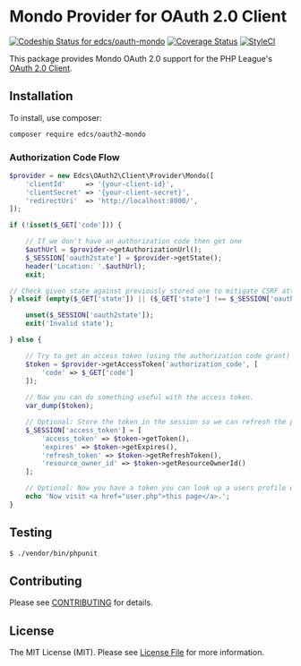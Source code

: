 # Mondo Provider for OAuth 2.0 Client

[![Codeship Status for edcs/oauth-mondo](https://codeship.com/projects/ceb79fd0-c50d-0133-0fd4-62b97b21679d/status?branch=master)](https://codeship.com/projects/138484)
[![Coverage Status](https://coveralls.io/repos/github/edcs/oauth-mondo/badge.svg?branch=master)](https://coveralls.io/github/edcs/oauth-mondo?branch=master)
[![StyleCI](https://styleci.io/repos/53205114/shield)](https://styleci.io/repos/53205114)

This package provides Mondo OAuth 2.0 support for the PHP League's 
[OAuth 2.0 Client](https://github.com/thephpleague/oauth2-client).

## Installation

To install, use composer:

```bash
composer require edcs/oauth2-mondo
```

### Authorization Code Flow

```php
$provider = new Edcs\OAuth2\Client\Provider\Mondo([
    'clientId'     => '{your-client-id}',
    'clientSecret' => '{your-client-secret}',
    'redirectUri'  => 'http://localhost:8000/',
]);

if (!isset($_GET['code'])) {

    // If we don't have an authorization code then get one
    $authUrl = $provider->getAuthorizationUrl();
    $_SESSION['oauth2state'] = $provider->getState();
    header('Location: '.$authUrl);
    exit;

// Check given state against previously stored one to mitigate CSRF attack
} elseif (empty($_GET['state']) || ($_GET['state'] !== $_SESSION['oauth2state'])) {

    unset($_SESSION['oauth2state']);
    exit('Invalid state');

} else {

    // Try to get an access token (using the authorization code grant)
    $token = $provider->getAccessToken('authorization_code', [
        'code' => $_GET['code']
    ]);
    
    // Now you can do something useful with the access token.
    var_dump($token);

    // Optional: Store the token in the session so we can refresh the page while we're testing
    $_SESSION['access_token'] = [
        'access_token' => $token->getToken(),
        'expires' => $token->getExpires(),
        'refresh_token' => $token->getRefreshToken(),
        'resource_owner_id' => $token->getResourceOwnerId()
    ];

    // Optional: Now you have a token you can look up a users profile data
    echo 'Now visit <a href="user.php">this page</a>.';
}
```


## Testing

``` bash
$ ./vendor/bin/phpunit
```

## Contributing

Please see [CONTRIBUTING](https://github.com/edcs/oauth2-mondo/blob/master/CONTRIBUTING.md) for details.

## License

The MIT License (MIT). Please see [License File](https://github.com/edcs/oauth2-mondo/blob/master/LICENSE) for 
more information.
